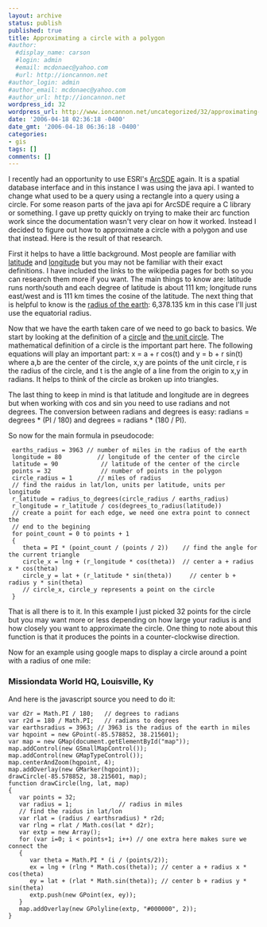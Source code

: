 ```yaml
---
layout: archive
status: publish
published: true
title: Approximating a circle with a polygon
#author:
  #display_name: carson
  #login: admin
  #email: mcdonaec@yahoo.com
  #url: http://ioncannon.net
#author_login: admin
#author_email: mcdonaec@yahoo.com
#author_url: http://ioncannon.net
wordpress_id: 32
wordpress_url: http://www.ioncannon.net/uncategorized/32/approximating-a-circle-with-a-polygon/
date: '2006-04-18 02:36:18 -0400'
date_gmt: '2006-04-18 06:36:18 -0400'
categories:
- gis
tags: []
comments: []
---
```

I recently had an opportunity to use ESRI's <a href="http://www.esri.com/software/arcgis/arcsde/index.html">ArcSDE</a> again. It is a spatial database interface and in this instance I was using the java api. I wanted to change what used to be a query using a rectangle into a query using a circle. For some reason parts of the java api for ArcSDE require a C library or something. I gave up pretty quickly on trying to make their arc function work since the documentation wasn't very clear on how it worked. Instead I decided to figure out how to approximate a circle with a polygon and use that instead. Here is the result of that research.


First it helps to have a little background. Most people are familiar with <a href="http://en.wikipedia.org/wiki/Latitude">latitude</a> and <a href="http://en.wikipedia.org/wiki/Longitude">longitude</a> but you may not be familiar with their exact definitions. I have included the links to the wikipedia pages for both so you can research them more if you want. The main things to know are: latitude runs north/south and each degree of latitude is about 111 km; longitude runs east/west and is 111 km times the cosine of the latitude. The next thing that is helpful to know is the <a href="http://en.wikipedia.org/wiki/Earth_radius">radius of the earth</a>: 6,378.135 km in this case I'll just use the equatorial radius.

Now that we have the earth taken care of we need to go back to basics. We start by looking at the definition of a <a href="http://en.wikipedia.org/wiki/Circle">circle</a> and <a href="http://en.wikipedia.org/wiki/Unit_circle">the unit circle</a>. The mathematical definition of a circle is the important part here. The following equations will play an important part: x = a + r cos(t) and y = b + r sin(t) where a,b are the center of the circle, x,y are points of the unit circle, r is the radius of the circle, and t is the angle of a line from the origin to x,y in radians. It helps to think of the circle as broken up into triangles.

The last thing to keep in mind is that latitude and longitude are in degrees but when working with cos and sin you need to use radians and not degrees. The conversion between radians and degrees is easy: radians = degrees * (PI / 180) and degrees = radians * (180 / PI).

So now for the main formula in pseudocode:


```
 earths_radius = 3963 // number of miles in the radius of the earth
 longitude = 80          // longitude of the center of the circle
 latitude = 90            // latitude of the center of the circle
 points = 32              // number of points in the polygon
 circle_radius = 1       // miles of radius
 // find the raidus in lat/lon, units per latitude, units per longitude
 r_latitude = radius_to_degrees(circle_radius / earths_radius)
 r_longitude = r_latitude / cos(degrees_to_radius(latitude))
 // create a point for each edge, we need one extra point to connect the
 // end to the begining
 for point_count = 0 to points + 1
 {
    theta = PI * (point_count / (points / 2))    // find the angle for the current triangle
    circle_x = lng + (r_longitude * cos(theta))  // center a + radius x * cos(theta)
    circle_y = lat + (r_latitude * sin(theta))     // center b + radius y * sin(theta)
    // circle_x, circle_y represents a point on the circle
 }
```

That is all there is to it. In this example I just picked 32 points for the circle but you may want more or less depending on how large your radius is and how closely you want to approximate the circle. One thing to note about this function is that it produces the points in a counter-clockwise direction.

Now for an example using google maps to display a circle around a point with a radius of one mile:

<h3>Missiondata World HQ, Louisville, Ky</h3>

And here is the javascript source you need to do it:


```
var d2r = Math.PI / 180;   // degrees to radians
var r2d = 180 / Math.PI;   // radians to degrees
var earthsradius = 3963; // 3963 is the radius of the earth in miles
var hqpoint = new GPoint(-85.578852, 38.215601);
var map = new GMap(document.getElementById("map"));
map.addControl(new GSmallMapControl());
map.addControl(new GMapTypeControl());
map.centerAndZoom(hqpoint, 4);
map.addOverlay(new GMarker(hqpoint));
drawCircle(-85.578852, 38.215601, map);
function drawCircle(lng, lat, map)
{
   var points = 32;
   var radius = 1;             // radius in miles
   // find the raidus in lat/lon
   var rlat = (radius / earthsradius) * r2d;
   var rlng = rlat / Math.cos(lat * d2r);
   var extp = new Array();
   for (var i=0; i < points+1; i++) // one extra here makes sure we connect the
   {
      var theta = Math.PI * (i / (points/2));
      ex = lng + (rlng * Math.cos(theta)); // center a + radius x * cos(theta)
      ey = lat + (rlat * Math.sin(theta)); // center b + radius y * sin(theta)
      extp.push(new GPoint(ex, ey));
   }
   map.addOverlay(new GPolyline(extp, "#000000", 2));
}
```



